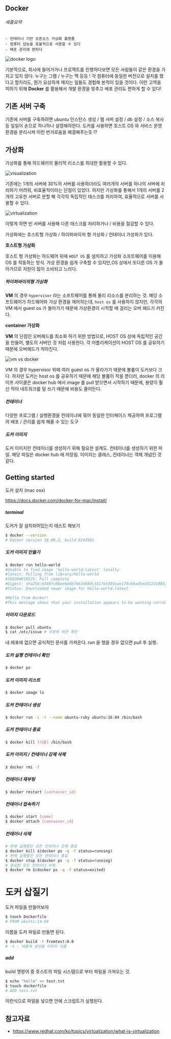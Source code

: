 ## Docker

###### 세줄요약

```
- 컨테이너 기반 오픈소스 가상화 플랫폼
- 컴퓨터 성능을 효율적으로 사용할 수 있다
- 배포 관리에 편하다
```

![docker logo](https://live.staticflickr.com/7336/14098888813_1047e39f08.jpg)



기본적으로, 회사에 들어가거나 프로젝트를 진행하다보면 모든 사람들이 같은 환경을 가지고 있지 않다. 누구는 그램 / 누구는 맥 등등 ! 각 컴퓨터에 동일한 버전으로 설치를 했다고 할지라도, 뭔가 요상하게 깨지는 일들도 경험해 본적이 있을 것이다. 이런 고역을 피하기 위해 __Docker__ 를 활용해서 개발 환경을 맞추고 배포 관리도 편하게 할 수 있다! 



## 기존 서버 구축

기존에 서버를 구축하려면 ubuntu 인스턴스 생성 / 웹 서버 설정 / db 설정 / 소스 복사 등 일일이 손으로 하나하나 설정해야한다. 도커를 사용하면 호스트 OS 와 서비스 운영 환경을 분리시켜 이런 번거로움을 해결해주는듯 !? 

## 가상화

가상화를 통해 하드웨어의 물리적 리소스를 최대한 활용할 수 있다. 



![visualization](https://www.redhat.com/cms/managed-files/server-usage-500x131.png)

기존에는 1개의 서버에 30%의 서버를 사용하더라도 여러개의 서버를 하나의 서버에 처리하기 어려워, 비효율적이라는 단점이 있었다. 하지만 가상화를 통해서 1개의 서버를 2개의 고유한 서버로 분할 해 각각의 독립적인 태스크를 처리하여, 효율적으로 서버를 사용할 수 있다.

![virtualization](https://www.redhat.com/cms/managed-files/server-usage-for-virtualization-500x131.png)

이렇게 하면 빈 서버를 사용해 다른 태스크를 처리하거나 / 비용을 절감할 수 있다.

가상화에는 호스트형 가상화 / 하이퍼바이저 형 가상화 / 컨테이너 가상화가 있다. 

__호스트형 가상화__

호스트 형 가상화는 하드웨어 위에 `HOST OS` 를 설치하고 가상화 소프트웨어를 이용해 OS 를 작동하는 방식. 가상 환경을 쉽게 구축할 수 있지만,OS 상에서 또다른 OS 가 돌아가므로 자원이 많이 소비되고 느리다. 

##### __하이퍼바이저형 가상화__

__VM__ 의 경우 `hypervisor` 라는 소프트웨어를 통해 물리 리소스를 분리하는 것. 해당 소프트웨어가 하드웨어와 가상 환경을 제어하는데, `host os` 를 사용하지 않지만, 각각의  VM 에서 guest os 가 돌아가기 때문에 가상환경이 시작할 때 걸리는 오버 헤드가 커진다. 

__container 가상화__ 

__VM__ 의 단점인 오버헤드를 최소화 하기 위한 방법으로, HOST OS 상에 독립적인 공간을 만들어, 별도의 서버인 것 처럼 사용한다. 각 어플리케이션이 HOST OS 를 공유하기 때문에 오버헤드가 작아진다. 



![vm vs docker](https://miro.medium.com/max/1400/1*wOBkzBpi1Hl9Nr__Jszplg.png)

VM 의 경우 hypervisor 위에 여러 guest os 가 올라가기 때문에 볼륨이 도커보다 크다. 하지만 도커는 host os 를 공유하기 때문에 해당 볼륨이 작을 뿐더러, docker 의 라이프 사이클은 docker hub 에서 image 를 pull 받으면서 시작하기 때문에, 용량이 훨신 작아 네트워크를 덜 쓰기 때문에 비용도 줄어든다. 



##### 컨테이너

다양한 프로그램 / 실행환경을 컨테이너에 묶어 동일한 인터페이스 제공하여 
프로그램의 배포 / 관리를 쉽게 해줄 수 있는 도구



##### 도커 이미지

도커 이미지란 컨테이너를 생성하기 위해 필요한 설계도. 컨테이너를 생성하기 위한 파일. 
해당 파일은 docker hub 에 저장됨. 이미지는 클래스, 컨테이너는 객체 개념인 것 같다. 



## Getting started

도커 설치 (mac osx)

<https://docs.docker.com/docker-for-mac/install/>

##### terminal 

도커가 잘 설치되어있는지 테스트 해보기 

```bash
$ docker --version
# Docker version 18.09.2, build 6247962
```

##### 도커 이미지 만들기 

```bash
$ docker run hello-world
#Unable to find image 'hello-world:latest' locally
#latest: Pulling from library/hello-world
#1b930d010525: Pull complete 
#Digest: sha256:6540fc08ee6e6b7b63468dc3317e3303aae178cb8a45ed3123180328bcc1d20f
#Status: Downloaded newer image for hello-world:latest

#Hello from Docker!
#This message shows that your installation appears to be working correctly.

```

##### 이미지 다운로드 

```bash
$ docker pull ubuntu
$ cat /etc/issue # 우분투 버전 확인
```

내 레포에 없으면 공식적인 문서를 가져온다. run 을 했을 경우 없으면 pull 후 실행.

##### 도커 실행 컨테이너 확인

```bash
$ docker ps
```

##### 도커 이미지 리스트

```bash
$ docker image ls
```

##### 도커 컨테이너 생성

```bash
$ docker run -i -t --name ubuntu-ruby ubuntu:16.04 /bin/bash
```

##### 도커 컨테이너 종료

```bash
$ docker kill [이름] /bin/bash 
```

##### 도커 이미지 / 컨테이너 강제 삭제

```bash
$ docker rmi -f
```

##### 컨테이너 재부팅 

```bash
$ docker restart [container_id]
```

##### 컨테이너 접속하기

```bash
$ docker start [name]
$ docker attach [container_id]
```



##### 컨테이너 삭제

```bash
# 현재 실행중인 모든 컨테이너 강제 종료
$ docker kill $(docker ps -q -f status=running)   
# 현재 실행중인 모든 컨테이너 종료
$ docker stop $(docker ps -q -f status=running)   
# 종료된 모든 컨테이너 삭제
$ docker rm $(docker ps -q -f status=exited)      
```



# 도커 삽질기 

도커 파일을 만들어보자 

```bash
$ touch Dockerfile
# FROM ubuntu:14.04
```

이름을 도커 파일로 만들면 된다. 

```bash
$ docker build -t fromtest:0.0 
# -t : 새롭게 생성될 이미지 이름 
```

##### add

build 명령어 중 호스트의 파일 시스템으로 부터 파일을 가져오는 것. 

```bash
$ echo "hello" >> test.txt
$ touch dockerfile
# ADD test.txt
```

이런식으로 파일을 넣으면 안에 스크립트가 실행된다. 





## 참고자료

- <https://www.redhat.com/ko/topics/virtualization/what-is-virtualization>
